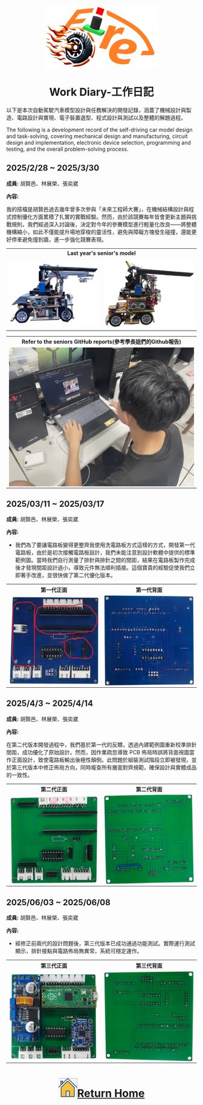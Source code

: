 <div align="center"><img src="../../other/img/logo.png" width="300" alt=" logo"></div>

# <div align="center">Work Diary-工作日記</div>
以下是本次自動駕駛汽車模型設計與任務解決的開發記錄，涵蓋了機械設計與製造、電路設計與實現、電子裝置選型、程式設計與測試以及整體的解題過程。

The following is a development record of the self-driving car model design and task-solving, covering mechanical design and manufacturing, circuit design and implementation, electronic device selection, programming and testing, and the overall problem-solving process.
## 2025/2/28 ~ 2025/3/30  

**成員:** 胡賢邑、林展榮、張奕崴

**內容:**  


我的搭檔是胡賢邑過去幾年曾多次參與「未來工程師大賽」，在機械結構設計與程式控制優化方面累積了扎實的實戰經驗。然而，由於該競賽每年皆會更新主題與挑戰規則，我們經過深入討論後，決定對今年的參賽模型進行輕量化改良——將整體機構縮小，如此不僅能提升場地穿梭的靈活性，避免與障礙方塊發生碰撞，還能更好停車避免撞到牆，進一步強化競賽表現。



<div align="center">
<table>
<tr align="center">
<th colspan="2">Last year's senior's model</th>
</tr>
<tr align="center">
<td><img src="../../models/Vehicle_2D_3D/img/right.png"  width="300" alt="Vehicle_cad"></td> 
    <td><img src="../../v-photos/img/right.png" width="300" alt="vehicle Underfloor"></td> 
</tr>
</table>
</div>
<div align="center">
<table>
<tr align="center">
<th >Refer to the seniors GitHub reports(參考學長姐們的Github報告)</th>
</tr>
<tr align="center">
<td> <img src="./img/find_data.jpg" width = "500"  alt="data" align=center /></td>
</tr>
</table>
</div>

## 2025/03/11 ~ 2025/03/17

**成員:** 胡賢邑、林展榮、張奕崴

**內容:**  

- 我們為了要讓電路板變得更整齊我使用洗電路板方式這樣的方式，開發第一代電路板，由於是初次接觸電路板設計，我們未能注意到設計軟體中提供的標準範例圖。當時我們自行測量了排針與排針之間的間距，結果在電路板製作完成後才發現間距設計過小，導致元件無法順利插接。這個寶貴的經驗促使我們立即著手改進，並很快做了第二代優化版本。
<div align="center" >
<table >
<tr align="center">
<th>第一代正面</th>
<th>第一代背面</th>
<tr align="center">
<td>
<img src="./img/4/1.png" width = "300"  alt="data" align=center /></td>
<td>
<img src="./img/4/2.png" width = "300"  alt="data" align=center /></td>
</tr>
</table>
</div>





## 2025/4/3 ~ 2025/4/14

**成員:** 胡賢邑、林展榮、張奕崴

**內容:**  

在第二代版本開發過程中，我們基於第一代的反饋，透過內建範例圖重新校準排針間距，成功優化了原始設計。然而，因作業疏忽導致 PCB 佈局時誤將背面視圖當作正面設計，致使電路板輸出後極性顛倒。此問題於組裝測試階段立即被發現，並於第三代版本中修正佈局方向，同時複查所有層面對齊規範，確保設計與實體成品的一致性。

<div align="center" >
<table >
<tr align="center">
<th>第二代正面</th>
<th>第二代背面</th>
<tr align="center">
<td>
<img src="./img/4/3.png" width = "300"  alt="data" align=center /></td>
<td>
<img src="./img/4/4.png" width = "300"  alt="data" align=center /></td>
</tr>
</table>
</div>


## 2025/06/03 ~ 2025/06/08  
**成員:** 胡賢邑、林展榮、張奕崴

**內容:** 


- 經修正前兩代的設計問題後，第三代版本已成功通過功能測試。實際運行測試顯示，排針接點與電路佈局無異常，系統可穩定運作。
<div align="center" >
<table >
<tr align="center">
<th>第三代正面</th>
<th>第三代背面</th>
<tr align="center">
<td>
<img src="./img/6/5.png" width = "300"  alt="data" align=center /></td>
<td>
<img src="./img/6/6.png" width = "300"  alt="data" align=center /></td>
</tr>
</table>
</div>
  



# <div align="center">![HOME](../../other/img/home.png)[Return Home](../../)</div>
